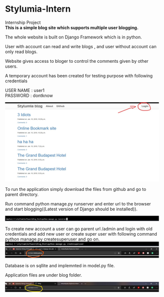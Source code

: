 # Stylumia-Intern
Internship Project <br/>
<b> This is a simple blog site which supports multiple user blogging. </b>

The whole website is built on Django Framework which is in python.<br/>

User with account can read and write blogs , and user without account can only read blogs.<br/>

Website gives access to bloger to control the comments given by other users.<br/>

A temporary account has been created for testing purpose with following credentials <br/>

USER NAME : user1 <br/>
PASSWORD :	dontknow <br/>

![alt text](https://github.com/AnkurRyder/Stylumia-Intern/blob/master/IMG/Login.jpg)

To run the application simply download the files from github and go to parent directory.<br/>

Run command python manage.py runserver and enter url to the browser and start blogging((Latest version of Django should be installed)).

![alt text](https://github.com/AnkurRyder/Stylumia-Intern/blob/master/IMG/run%20server.jpg)

To create new account a user can go parent url /admin and login with old credentials and add new user or create super user with following command python manage.py createsuperuser and go on. <br/>
![alt text](https://github.com/AnkurRyder/Stylumia-Intern/blob/master/IMG/new%20user.jpg)
![alt text](https://github.com/AnkurRyder/Stylumia-Intern/blob/master/IMG/admin%20file.jpg)

Database is on sqllite and implemnted in model.py file. <br/>

Application files are under blog folder. <br/>

![alt text](https://github.com/AnkurRyder/Stylumia-Intern/blob/master/IMG/Site%20link.jpg)
